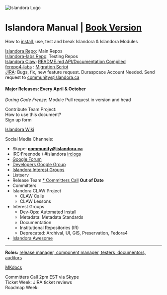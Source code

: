 ![Islandora Logo](http://islandora.ca/sites/default/files/Islandora.png)
# Islandora Manual | [Book Version](https://www.gitbook.com/book/utkdigitalinitiatives/islandora-manual/)
How to [install](install_islandora.md), use, test and break Islandora & Islandora Modules

[Islandora Repo](https://github.com/Islandora): Main Repos<br/>
[Islandora-labs Repo](https://github.com/Islandora-Labs): Testing Repos<br/>
[Islandora Claw](https://github.com/Islandora-CLAW/): [README.md API/Documentation Compiled](http://islandora-claw.github.io/CLAW/)<br/>
[fcrepo4-labs](https://github.com/fcrepo4-labs) : [Migration Script](https://github.com/fcrepo4-exts/migration-utils)<br/>
[JIRA](https://jira.duraspace.org/browse/ISLANDORA): Bugs, fix, new feature request. Duraspcace Account Needed. Send request to community@islandora.ca

#### Major Releases: Every April & October
*During Code Freeze:* Module Pull request in version and head <br/>

Contribute Team Project:<br/>
How to use this document?<br/>
Sign up form<br/>


[Islandora Wiki](https://wiki.duraspace.org/display/ISLANDORA/Islandora)

Social Media Channels:
* Skype: **community@islandora.ca**
* IRC:Freenode / #islandora [irclogs](http://irclogs.islandora.ca) 
* [Google Forum](https://groups.google.com/forum/#!topic/islandora)
* [Developers Google Group](https://groups.google.com/forum/?hl=en&fromgroups=#!forum/islandora-dev)
* [Islandora Interest Groups](https://github.com/islandora-interest-groups/)
* Listserv
* Release Team
[* Committers Call](http://islandora.ca/developers/committers_call) **Out of Date**
* Committers
* Islandora CLAW Project
  * CLAW Calls
  * CLAW Lessons
* Interest Groups
  * Dev-Ops: Automated Install
  * Metadata: Metadata Standards
  * Documentation
  * Institutional Repositories (IR)
  * Deprecated: Archival, UI, GIS, Preservation, Fedora4
* [Islandora Awesome](https://github.com/manez/islandora_awesome)

---
**Roles:** [release manager, component manager, testers, documentors, auditors](http://islandora.ca/resources/contributors)

[MKdocs](http://www.mkdocs.org)

Committers Call 2pm EST via Skype <br/>
Ticket Week: JIRA ticket reviews <br/>
Roadmap Week: